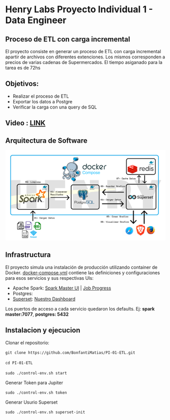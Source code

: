 # Henry Labs Proyecto Individual 1 - Data Engineer

## Proceso de ETL con carga incremental
El proyecto consiste en generar un proceso de ETL con carga incremental apartir de archivos con diferentes extenciones. Los mismos corresponden a precios de varias cadenas de Supermercados. El tiempo asiganado para la tarea es de 72hs


## Objetivos:
- Realizar el proceso de ETL
- Exportar los datos a Postgre
- Verificar la carga con una query de SQL


## Video : [LINK](https://youtu.be/uIaly-sMhIM)

## Arquitectura de Software
![](https://github.com/BonfantiMatias/PI-01-ETL/blob/main/images/Pipeline.png)

## Infrastructura

El proyecto simula una instalación de producción utilizando container de Docker.
[docker-compose.yml](docker-compose.yml) contiene las definiciones y configuraciones para esos servicios y sus respectivas UIs:

* Apache Spark: [Spark Master UI](http://localhost:8080) | [Job Progress](http://localhost:4040)
* Postgres:
* [Superset](http://superset.incubator.apache.org): [Nuestro Dashboard](http://localhost:8088/)

Los puertos de acceso a cada servicio quedaron los defaults. Ej: **spark master:7077**, **postgres: 5432**

## Instalacion y ejecucion   

Clonar el repositorio:

```shell
git clone https://github.com/BonfantiMatias/PI-01-ETL.git

cd PI-01-ETL

sudo ./control-env.sh start
```



Generar Token para Jupiter 

```shell
sudo ./control-env.sh token
```

Generar Usurio Superset 

```shell
sudo ./control-env.sh superset-init
```

